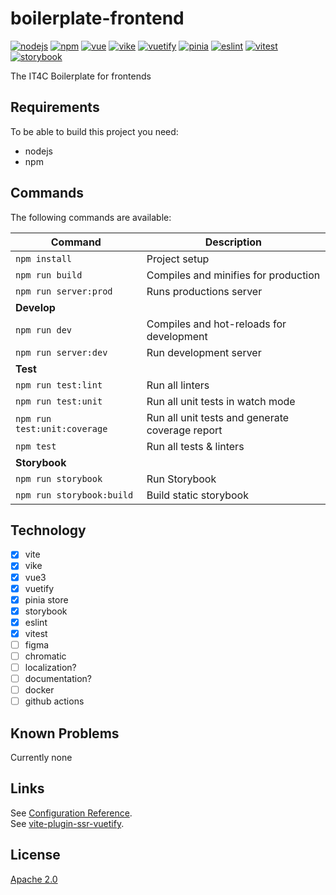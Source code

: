 # boilerplate-frontend
[![nodejs][badge-nodejs-img]][badge-nodejs-href]
[![npm][badge-npm-img]][badge-npm-href]
[![vue][badge-vue-img]][badge-vue-href]
[![vike][badge-vike-img]][badge-vike-href]
[![vuetify][badge-vuetify-img]][badge-vuetify-href]
[![pinia][badge-pinia-img]][badge-pinia-href]
[![eslint][badge-eslint-img]][badge-eslint-href]
[![vitest][badge-vitest-img]][badge-vitest-href]
[![storybook][badge-storybook-img]][badge-storybook-href]

The IT4C Boilerplate for frontends

## Requirements

To be able to build this project you need:
- nodejs
- npm

## Commands

The following commands are available:

| Command                      | Description                                     |
|------------------------------|-------------------------------------------------|
| `npm install`                | Project setup                                   |
| `npm run build`              | Compiles and minifies for production            |
| `npm run server:prod`        | Runs productions server                         |
| **Develop**                  |                                                 |
| `npm run dev`                | Compiles and hot-reloads for development        |
| `npm run server:dev`         | Run development server                          |
| **Test**                     |                                                 |
| `npm run test:lint`          | Run all linters                                 |
| `npm run test:unit`          | Run all unit tests in watch mode                |
| `npm run test:unit:coverage` | Run all unit tests and generate coverage report |
| `npm test`                   | Run all tests & linters                         |
| **Storybook**                |                                                 |
| `npm run storybook`          | Run Storybook                                   |
| `npm run storybook:build`    | Build static storybook                          |

## Technology

- [x] vite
- [x] vike
- [x] vue3
- [x] vuetify
- [x] pinia store
- [x] storybook
- [x] eslint
- [x] vitest
- [ ] figma
- [ ] chromatic
- [ ] localization?
- [ ] documentation?
- [ ] docker
- [ ] github actions

## Known Problems

Currently none

## Links

See [Configuration Reference](https://vitejs.dev/config/).\
See [vite-plugin-ssr-vuetify](https://github.com/brillout/vite-plugin-ssr-vuetify).

## License

[Apache 2.0](./LICENSE)

<!-- Badges -->
[badge-nodejs-img]: https://img.shields.io/badge/nodejs-%3E%3D20.5.0-blue
[badge-nodejs-href]:  https://nodejs.org/

[badge-npm-img]: https://img.shields.io/badge/npm-latest-blue
[badge-npm-href]: https://www.npmjs.com/package/npm

[badge-vue-img]: https://img.shields.io/badge/dynamic/json?url=https%3A%2F%2Fraw.githubusercontent.com%2FIT4Change%2Fboilerplate-frontend%2Fmaster%2Fpackage.json&query=dependencies.vue&label=vue&color=green
[badge-vue-href]: https://vuejs.org/

[badge-vike-img]: https://img.shields.io/badge/dynamic/json?url=https%3A%2F%2Fraw.githubusercontent.com%2FIT4Change%2Fboilerplate-frontend%2Fmaster%2Fpackage.json&query=dependencies.vike&label=vike&color=green
[badge-vike-href]: https://vike.dev/

[badge-vuetify-img]: https://img.shields.io/badge/dynamic/json?url=https%3A%2F%2Fraw.githubusercontent.com%2FIT4Change%2Fboilerplate-frontend%2Fmaster%2Fpackage.json&query=dependencies.vuetify&label=vuetify&color=green
[badge-vuetify-href]: https://vuetifyjs.com/

[badge-pinia-img]: https://img.shields.io/badge/dynamic/json?url=https%3A%2F%2Fraw.githubusercontent.com%2FIT4Change%2Fboilerplate-frontend%2Fmaster%2Fpackage.json&query=dependencies.pinia&label=pinia&color=green
[badge-pinia-href]: https://pinia.vuejs.org/

[badge-eslint-img]: https://img.shields.io/badge/dynamic/json?url=https%3A%2F%2Fraw.githubusercontent.com%2FIT4Change%2Fboilerplate-frontend%2Fmaster%2Fpackage.json&query=devDependencies.eslint&label=eslint&color=yellow
[badge-eslint-href]: https://eslint.org/

[badge-vitest-img]: https://img.shields.io/badge/dynamic/json?url=https%3A%2F%2Fraw.githubusercontent.com%2FIT4Change%2Fboilerplate-frontend%2Fmaster%2Fpackage.json&query=devDependencies.vitest&label=vitest&color=yellow
[badge-vitest-href]: https://vitest.dev/


[badge-storybook-img]: https://img.shields.io/badge/dynamic/json?url=https%3A%2F%2Fraw.githubusercontent.com%2FIT4Change%2Fboilerplate-frontend%2Fmaster%2Fpackage.json&query=devDependencies.storybook&label=storybook&color=yellow
[badge-storybook-href]: https://storybook.js.org/